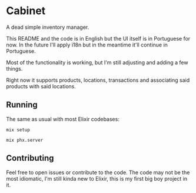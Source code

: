 # Cabinet

A dead simple inventory manager.

This README and the code is in English but the UI itself is in Portuguese for now. In the future I'll apply i18n but in the meantime it'll continue in Portuguese.

Most of the functionality is working, but I'm still adjusting and adding a few things. 

Right now it supports products, locations, transactions and associating said products with said locations. 

## Running

The same as usual with most Elixir codebases:

```mix setup```

```mix phx.server```

## Contributing

Feel free to open issues or contribute to the code. The code may not be the most idiomatic, I'm still kinda new to Elixir, this is my first big boy project in it.

